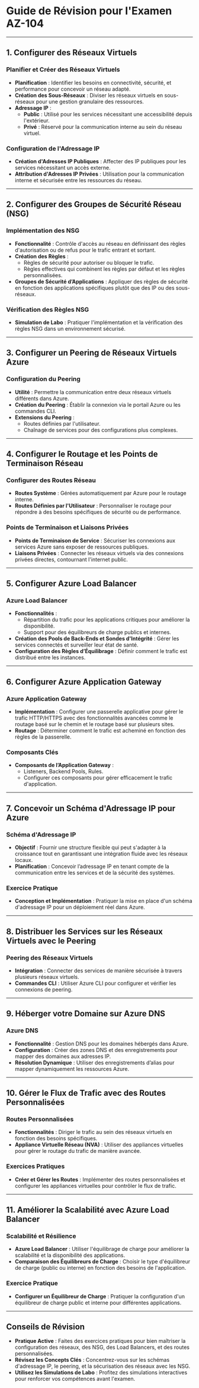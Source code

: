 
# Guide de Révision pour l'Examen AZ-104

---

## 1. Configurer des Réseaux Virtuels

### Planifier et Créer des Réseaux Virtuels
- **Planification** : Identifier les besoins en connectivité, sécurité, et performance pour concevoir un réseau adapté.
- **Création des Sous-Réseaux** : Diviser les réseaux virtuels en sous-réseaux pour une gestion granulaire des ressources.
- **Adressage IP** : 
  - **Public** : Utilisé pour les services nécessitant une accessibilité depuis l'extérieur.
  - **Privé** : Réservé pour la communication interne au sein du réseau virtuel.

### Configuration de l'Adressage IP
- **Création d'Adresses IP Publiques** : Affecter des IP publiques pour les services nécessitant un accès externe.
- **Attribution d'Adresses IP Privées** : Utilisation pour la communication interne et sécurisée entre les ressources du réseau.

---

## 2. Configurer des Groupes de Sécurité Réseau (NSG)

### Implémentation des NSG
- **Fonctionnalité** : Contrôle d'accès au réseau en définissant des règles d'autorisation ou de refus pour le trafic entrant et sortant.
- **Création des Règles** :
  - Règles de sécurité pour autoriser ou bloquer le trafic.
  - Règles effectives qui combinent les règles par défaut et les règles personnalisées.
- **Groupes de Sécurité d’Applications** : Appliquer des règles de sécurité en fonction des applications spécifiques plutôt que des IP ou des sous-réseaux.

### Vérification des Règles NSG
- **Simulation de Labo** : Pratiquer l'implémentation et la vérification des règles NSG dans un environnement sécurisé.

---

## 3. Configurer un Peering de Réseaux Virtuels Azure

### Configuration du Peering
- **Utilité** : Permettre la communication entre deux réseaux virtuels différents dans Azure.
- **Création du Peering** : Établir la connexion via le portail Azure ou les commandes CLI.
- **Extensions du Peering** :
  - Routes définies par l'utilisateur.
  - Chaînage de services pour des configurations plus complexes.

---

## 4. Configurer le Routage et les Points de Terminaison Réseau

### Configurer des Routes Réseau
- **Routes Système** : Gérées automatiquement par Azure pour le routage interne.
- **Routes Définies par l'Utilisateur** : Personnaliser le routage pour répondre à des besoins spécifiques de sécurité ou de performance.

### Points de Terminaison et Liaisons Privées
- **Points de Terminaison de Service** : Sécuriser les connexions aux services Azure sans exposer de ressources publiques.
- **Liaisons Privées** : Connecter les réseaux virtuels via des connexions privées directes, contournant l'internet public.

---

## 5. Configurer Azure Load Balancer

### Azure Load Balancer
- **Fonctionnalités** :
  - Répartition du trafic pour les applications critiques pour améliorer la disponibilité.
  - Support pour des équilibreurs de charge publics et internes.
- **Création des Pools de Back-Ends et Sondes d'Intégrité** : Gérer les services connectés et surveiller leur état de santé.
- **Configuration des Règles d’Équilibrage** : Définir comment le trafic est distribué entre les instances.

---

## 6. Configurer Azure Application Gateway

### Azure Application Gateway
- **Implémentation** : Configurer une passerelle applicative pour gérer le trafic HTTP/HTTPS avec des fonctionnalités avancées comme le routage basé sur le chemin et le routage basé sur plusieurs sites.
- **Routage** : Déterminer comment le trafic est acheminé en fonction des règles de la passerelle.

### Composants Clés
- **Composants de l’Application Gateway** :
  - Listeners, Backend Pools, Rules.
  - Configurer ces composants pour gérer efficacement le trafic d'application.

---

## 7. Concevoir un Schéma d'Adressage IP pour Azure

### Schéma d'Adressage IP
- **Objectif** : Fournir une structure flexible qui peut s'adapter à la croissance tout en garantissant une intégration fluide avec les réseaux locaux.
- **Planification** : Concevoir l’adressage IP en tenant compte de la communication entre les services et de la sécurité des systèmes.

### Exercice Pratique
- **Conception et Implémentation** : Pratiquer la mise en place d'un schéma d'adressage IP pour un déploiement réel dans Azure.

---

## 8. Distribuer les Services sur les Réseaux Virtuels avec le Peering

### Peering des Réseaux Virtuels
- **Intégration** : Connecter des services de manière sécurisée à travers plusieurs réseaux virtuels.
- **Commandes CLI** : Utiliser Azure CLI pour configurer et vérifier les connexions de peering.

---

## 9. Héberger votre Domaine sur Azure DNS

### Azure DNS
- **Fonctionnalité** : Gestion DNS pour les domaines hébergés dans Azure.
- **Configuration** : Créer des zones DNS et des enregistrements pour mapper des domaines aux adresses IP.
- **Résolution Dynamique** : Utiliser des enregistrements d’alias pour mapper dynamiquement les ressources Azure.

---

## 10. Gérer le Flux de Trafic avec des Routes Personnalisées

### Routes Personnalisées
- **Fonctionnalités** : Diriger le trafic au sein des réseaux virtuels en fonction des besoins spécifiques.
- **Appliance Virtuelle Réseau (NVA)** : Utiliser des appliances virtuelles pour gérer le routage du trafic de manière avancée.

### Exercices Pratiques
- **Créer et Gérer les Routes** : Implémenter des routes personnalisées et configurer les appliances virtuelles pour contrôler le flux de trafic.

---

## 11. Améliorer la Scalabilité avec Azure Load Balancer

### Scalabilité et Résilience
- **Azure Load Balancer** : Utiliser l'équilibrage de charge pour améliorer la scalabilité et la disponibilité des applications.
- **Comparaison des Équilibreurs de Charge** : Choisir le type d'équilibreur de charge (public ou interne) en fonction des besoins de l'application.

### Exercice Pratique
- **Configurer un Équilibreur de Charge** : Pratiquer la configuration d'un équilibreur de charge public et interne pour différentes applications.

---

## Conseils de Révision
- **Pratique Active** : Faites des exercices pratiques pour bien maîtriser la configuration des réseaux, des NSG, des Load Balancers, et des routes personnalisées.
- **Révisez les Concepts Clés** : Concentrez-vous sur les schémas d'adressage IP, le peering, et la sécurisation des réseaux avec les NSG.
- **Utilisez les Simulations de Labo** : Profitez des simulations interactives pour renforcer vos compétences avant l'examen.

